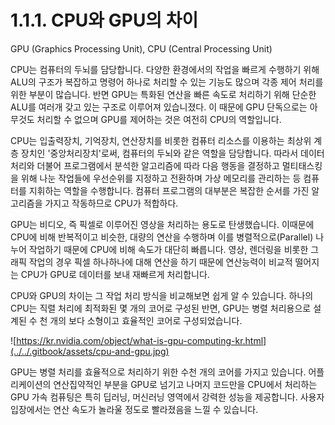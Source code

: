 # 1.1.1.     CPU와 GPU의 차이


  
GPU \(Graphics Processing Unit\), CPU \(Central Processing Unit\)

CPU는 컴퓨터의 두뇌를 담당합니다. 다양한 환경에서의 작업을 빠르게 수행하기 위해 ALU의 구조가 복잡하고 명령어 하나로 처리할 수 있는 기능도 많으며 각종 제어 처리를 위한 부분이 많습니다. 반면 GPU는 특화된 연산을 빠른 속도로 처리하기 위해 단순한 ALU를 여러개 갖고 있는 구조로 이루어져 있습니졌다. 이 때문에 GPU 단독으로는 아무것도 처리할 수 없으며 GPU를 제어하는 것은 여전히 CPU의 역할입니다.

CPU는 입출력장치, 기억장치, 연산장치를 비롯한 컴퓨터 리소스를 이용하는 최상위 계층 장치인 '중앙처리장치'로써, 컴퓨터의 두뇌와 같은 역할을 담당합니다. 따라서 데이터 처리와 더불어 프로그램에서 분석한 알고리즘에 따라 다음 행동을 결정하고 멀티태스킹을 위해 나눈 작업들에 우선순위를 지정하고 전환하며 가상 메모리를 관리하는 등 컴퓨터를 지휘하는 역할을 수행합니다. 컴퓨터 프로그램의 대부분은 복잡한 순서를 가진 알고리즘을 가지고 작동하므로 CPU가 적합하다.

GPU는 비디오, 즉 픽셀로 이루어진 영상을 처리하는 용도로 탄생했습니다. 이때문에 CPU에 비해 반복적이고 비슷한, 대량의 연산을 수행하며 이를 병렬적으로\(Parallel\) 나누어 작업하기 때문에 CPU에 비해 속도가 대단히 빠릅니다. 영상, 렌더링을 비롯한 그래픽 작업의 경우 픽셀 하나하나에 대해 연산을 하기 때문에 연산능력이 비교적 떨어지는 CPU가 GPU로 데이터를 보내 재빠르게 처리합니다.

CPU와 GPU의 차이는 그 작업 처리 방식을 비교해보면 쉽게 알 수 있습니다. 하나의 CPU는 직렬 처리에 최적화된 몇 개의 코어로 구성된 반면, GPU는 병렬 처리용으로 설계된 수 천 개의 보다 소형이고 효율적인 코어로 구성되었습니다.

![https://kr.nvidia.com/object/what-is-gpu-computing-kr.html](../../.gitbook/assets/cpu-and-gpu.jpg)

 GPU는 병렬 처리를 효율적으로 처리하기 위한 수천 개의 코어를 가지고 있습니다. 
어플리케이션의 연산집약적인 부분을 GPU로 넘기고 나머지 코드만을 CPU에서 처리하는 GPU 가속 컴퓨팅은 특히 딥러닝, 머신러닝 영역에서 강력한 성능을 제공합니다. 사용자 입장에서는 연산 속도가 놀라울 정도로 빨라졌음을 느낄 수 있습니다.

